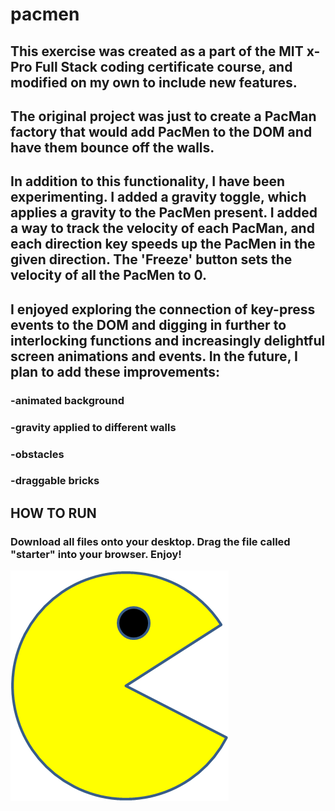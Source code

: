 # pacmen
## This exercise was created as a part of the MIT x-Pro Full Stack coding certificate course, and modified on my own to include new features. 
## The original project was just to create a PacMan factory that would add PacMen to the DOM and have them bounce off the walls. 
## In addition to this functionality, I have been experimenting. I added a gravity toggle, which applies a gravity to the PacMen present. I added a way to track the velocity of each PacMan, and each direction key speeds up the PacMen in the given direction. The 'Freeze' button sets the velocity of all the PacMen to 0. 
## I enjoyed exploring the connection of key-press events to the DOM and digging in further to interlocking functions and increasingly delightful screen animations and events. In the future, I plan to add these improvements:
### -animated background
### -gravity applied to different walls
### -obstacles
### -draggable bricks
## HOW TO RUN
### Download all files onto your desktop. Drag the file called "starter" into your browser. Enjoy!


<img src="PacMan1.png">
